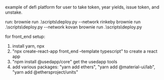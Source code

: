 example of defi platform for user to take token, year yields, issue token, and unstake. 

run:
brownie run .\scripts\deploy.py --network rinkeby
brownie run .\scripts\deploy.py --network kovan
brownie run .\scripts\deploy.py 

for front_end setup:
1. install yarn, npx
2. "npx create-react-app front_end –template typescript" to create a react app
3. "npm install @usedapp/core" get the usedapp tools
4. add various packages: "yarn add ethers", "yarn add @material-ui/lab", "yarn add @ethersproject/units"

